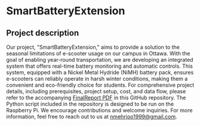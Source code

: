 # SmartBatteryExtension

## Project description
Our project, "SmartBatteryExtension," aims to provide a solution to the seasonal limitations of e-scooter usage on our campus in Ottawa. With the goal of enabling year-round transportation, we are developing an integrated system that offers real-time battery monitoring and automatic controls. This system, equipped with a Nickel Metal Hydride (NiMH) battery pack, ensures e-scooters can reliably operate in harsh winter conditions, making them a convenient and eco-friendly choice for students. For comprehensive project details, including prerequisites, project setup, cost, and data flow, please refer to the accompanying [FinalReport PDF](https://github.com/Nima-MJ/SmartBatteryExtension/blob/main/FinalReport.pdf) in this GitHub repository. The Python script included in the repository is designed to be run on the Raspberry Pi. We encourage contributions and welcome inquiries. For more information, feel free to reach out to us at nmehrjoo1999@gmail.com.
